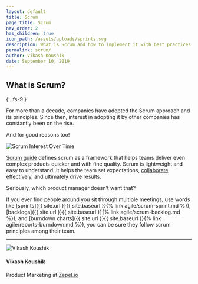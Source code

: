 ```yaml
---
layout: default
title: Scrum
page_title: Scrum
nav_order: 2
has_children: true
icon_path: /assets/uploads/sprints.svg
description: What is Scrum and how to implement it with best practices
permalink: scrum/
author: Vikash Koushik
date: September 10, 2019
---
```


## What is Scrum?
{: .fs-9 }

For more than a decade, companies have adopted the Scrum approach and its principles. Since then, interest in adopting it by other companies has constantly been on the rise.

And for good reasons too!

![Scrum Interest Over Time](/agile/assets/uploads/scrum-interest-over-time.png)

[Scrum guide](https://www.scrumguides.org/) defines scrum as a framework that helps teams deliver even complex products quicker and with fine quality. Scrum is lightweight and easy to understand. It helps the team set expectations, [collaborate effectively](https://zepel.io/blog/successful-team-collaboration/?utm_source=agilelibrary&utm_medium=text&utm_campaign=what-is-scrum), and ultimately drive results.

Seriously, which product manager doesn’t want that? 

If you ever find people around you sit through multiple meetings, use words like [sprints]({{ site.url }}{{ site.baseurl }}{% link agile/scrum-sprint.md %}), [backlogs]({{ site.url }}{{ site.baseurl }}{% link agile/scrum-backlog.md %}), and [burndown charts]({{ site.url }}{{ site.baseurl }}{% link agile/reports-burndown.md %}), you can be sure they follow scrum principles among their team.

---

<section class="author-card">
        <img class="author-profile-image" src="/agile/assets/uploads/vikashkoushik.jpeg" alt="Vikash Koushik">
        <section class="author-card-content">
        <h4 class="author-card-name">Vikash Koushik</h4>
            <p>Product Marketing at <a href="https://zepel.io/">Zepel.io</a></p>
    </section>
</section>